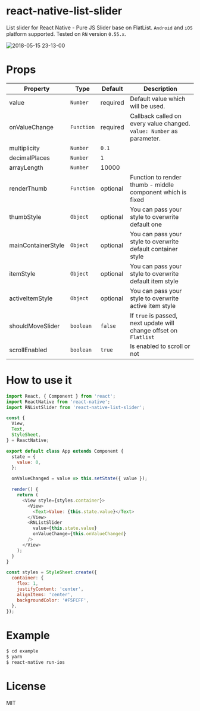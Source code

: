 # react-native-list-slider

 List slider for React Native - Pure JS Slider base on FlatList. `Android` and `iOS` platform supported. Tested on `RN` version `0.55.x`.

 ![2018-05-15 23-13-00](https://thumbs.gfycat.com/PowerfulMarriedAssassinbug-max-1mb.gif)

 # Props

 | Property | Type | Default | Description |
 |----------|------|---------|-------------|
 | value | `Number` | required | Default value which will be used. |
 | onValueChange | `Function` | required | Callback called on every value changed. `value: Number` as parameter.|
 | multiplicity | `Number` | `0.1` |  |
 | decimalPlaces | `Number` | `1` |  |
 | arrayLength | `Number` | 10000 |  |
 | renderThumb | `Function` | optional | Function to render thumb - middle component which is fixed |
 | thumbStyle | `Object` | optional | You can pass your style to overwrite default one |
 | mainContainerStyle | `Object` | optional | You can pass your style to overwrite default container style |
 | itemStyle | `Object` | optional | You can pass your style to overwrite default item style |
 | activeItemStyle | `Object` | optional | You can pass your style to overwrite active item style |
 | shouldMoveSlider | `boolean` | `false` | If `true` is passed, next update will change offset on `Flatlist` |
 | scrollEnabled | `boolean` | `true` | Is enabled to scroll or not |

 # How to use it

 ```js
 import React, { Component } from 'react';
 import ReactNative from 'react-native';
 import RNListSlider from 'react-native-list-slider';

 const {
   View,
   Text,
   StyleSheet,
 } = ReactNative;

 export default class App extends Component {
   state = {
     value: 0,
   };

   onValueChanged = value => this.setState({ value });

   render() {
     return (
       <View style={styles.container}>
         <View>
           <Text>Value: {this.state.value}</Text>
         </View>
         <RNListSlider
           value={this.state.value}
           onValueChange={this.onValueChanged}
         />
       </View>
     );
   }
 }

 const styles = StyleSheet.create({
   container: {
     flex: 1,
     justifyContent: 'center',
     alignItems: 'center',
     backgroundColor: '#F5FCFF',
   },
 });
 ```
 # Example

 ```bash
 $ cd example
 $ yarn
 $ react-native run-ios
 ```

 # License

 MIT
